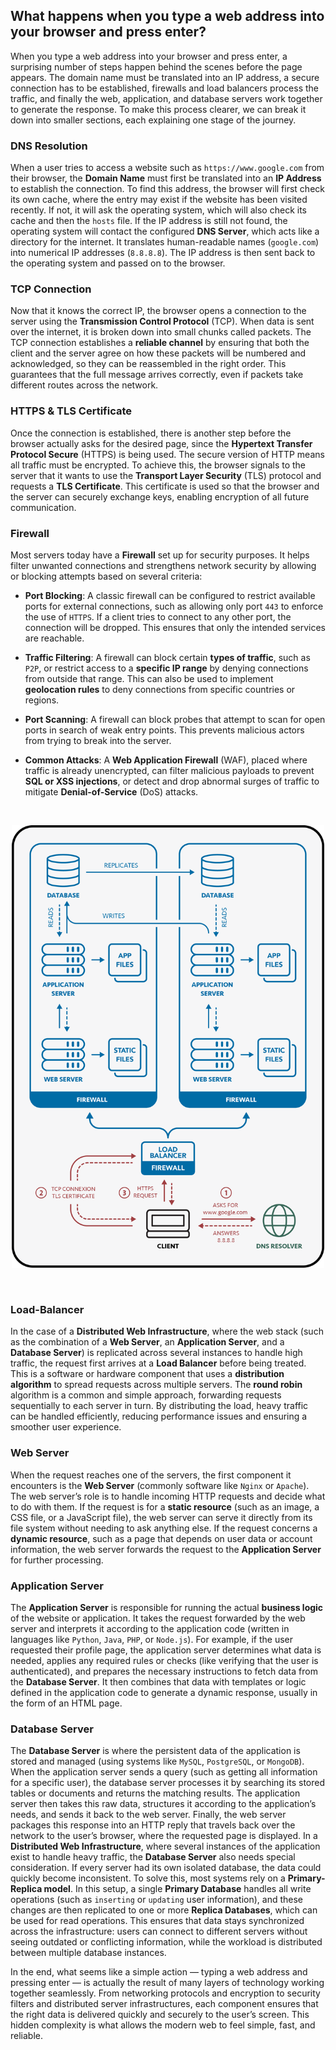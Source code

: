 ## What happens when you type a web address into your browser and press enter?

When you type a web address into your browser and press enter, a surprising number of steps happen behind the scenes before the page appears. The domain name must be translated into an IP address, a secure connection has to be established, firewalls and load balancers process the traffic, and finally the web, application, and database servers work together to generate the response. To make this process clearer, we can break it down into smaller sections, each explaining one stage of the journey.

### DNS Resolution

When a user tries to access a website such as `https://www.google.com` from their browser, the **Domain Name** must first be translated into an **IP Address** to establish the connection. To find this address, the browser will first check its own cache, where the entry may exist if the website has been visited recently. If not, it will ask the operating system, which will also check its cache and then the `hosts` file. If the IP address is still not found, the operating system will contact the configured **DNS Server**, which acts like a directory for the internet. It translates human-readable names (`google.com`) into numerical IP addresses (`8.8.8.8`). The IP address is then sent back to the operating system and passed on to the browser.

### TCP Connection

Now that it knows the correct IP, the browser opens a connection to the server using the **Transmission Control Protocol** (TCP). When data is sent over the internet, it is broken down into small chunks called packets. The TCP connection establishes a **reliable channel** by ensuring that both the client and the server agree on how these packets will be numbered and acknowledged, so they can be reassembled in the right order. This guarantees that the full message arrives correctly, even if packets take different routes across the network.

### HTTPS & TLS Certificate

Once the connection is established, there is another step before the browser actually asks for the desired page, since the **Hypertext Transfer Protocol Secure** (HTTPS) is being used. The secure version of HTTP means all traffic must be encrypted. To achieve this, the browser signals to the server that it wants to use the **Transport Layer Security** (TLS) protocol and requests a **TLS Certificate**. This certificate is used so that the browser and the server can securely exchange keys, enabling encryption of all future communication.

### Firewall

Most servers today have a **Firewall** set up for security purposes. It helps filter unwanted connections and strengthens network security by allowing or blocking attempts based on several criteria:

- **Port Blocking**: A classic firewall can be configured to restrict available ports for external connections, such as allowing only port `443` to enforce the use of `HTTPS`. If a client tries to connect to any other port, the connection will be dropped. This ensures that only the intended services are reachable.

- **Traffic Filtering**: A firewall can block certain **types of traffic**, such as `P2P`, or restrict access to a **specific IP range** by denying connections from outside that range. This can also be used to implement **geolocation rules** to deny connections from specific countries or regions.

- **Port Scanning**: A firewall can block probes that attempt to scan for open ports in search of weak entry points. This prevents malicious actors from trying to break into the server.

- **Common Attacks**: A **Web Application Firewall** (WAF), placed where traffic is already unencrypted, can filter malicious payloads to prevent **SQL or XSS injections**, or detect and drop abnormal surges of traffic to mitigate **Denial-of-Service** (DoS) attacks.

<br>
<p align=center>
	<img src="1-diagram.png" width="500">
</p>
<br>

### Load-Balancer

In the case of a **Distributed Web Infrastructure**, where the web stack (such as the combination of a **Web Server**, an **Application Server**, and a **Database Server**) is replicated across several instances to handle high traffic, the request first arrives at a **Load Balancer** before being treated. This is a software or hardware component that uses a **distribution algorithm** to spread requests across multiple servers. The **round robin** algorithm is a common and simple approach, forwarding requests sequentially to each server in turn. By distributing the load, heavy traffic can be handled efficiently, reducing performance issues and ensuring a smoother user experience.

### Web Server

When the request reaches one of the servers, the first component it encounters is the **Web Server** (commonly software like `Nginx` or `Apache`). The web server’s role is to handle incoming HTTP requests and decide what to do with them. If the request is for a **static resource** (such as an image, a CSS file, or a JavaScript file), the web server can serve it directly from its file system without needing to ask anything else. If the request concerns a **dynamic resource**, such as a page that depends on user data or account information, the web server forwards the request to the **Application Server** for further processing.

### Application Server

The **Application Server** is responsible for running the actual **business logic** of the website or application. It takes the request forwarded by the web server and interprets it according to the application code (written in languages like `Python`, `Java`, `PHP`, or `Node.js`). For example, if the user requested their profile page, the application server determines what data is needed, applies any required rules or checks (like verifying that the user is authenticated), and prepares the necessary instructions to fetch data from the **Database Server**. It then combines that data with templates or logic defined in the application code to generate a dynamic response, usually in the form of an HTML page.

### Database Server

The **Database Server** is where the persistent data of the application is stored and managed (using systems like `MySQL`, `PostgreSQL`, or `MongoDB`). When the application server sends a query (such as getting all information for a specific user), the database server processes it by searching its stored tables or documents and returns the matching results. The application server then takes this raw data, structures it according to the application’s needs, and sends it back to the web server. Finally, the web server packages this response into an HTTP reply that travels back over the network to the user’s browser, where the requested page is displayed. In a **Distributed Web Infrastructure**, where several instances of the application exist to handle heavy traffic, the **Database Server** also needs special consideration. If every server had its own isolated database, the data could quickly become inconsistent. To solve this, most systems rely on a **Primary-Replica model**. In this setup, a single **Primary Database** handles all write operations (such as `inserting` or `updating` user information), and these changes are then replicated to one or more **Replica Databases**, which can be used for read operations. This ensures that data stays synchronized across the infrastructure: users can connect to different servers without seeing outdated or conflicting information, while the workload is distributed between multiple database instances.

In the end, what seems like a simple action — typing a web address and pressing enter — is actually the result of many layers of technology working together seamlessly. From networking protocols and encryption to security filters and distributed server infrastructures, each component ensures that the right data is delivered quickly and securely to the user’s screen. This hidden complexity is what allows the modern web to feel simple, fast, and reliable.
